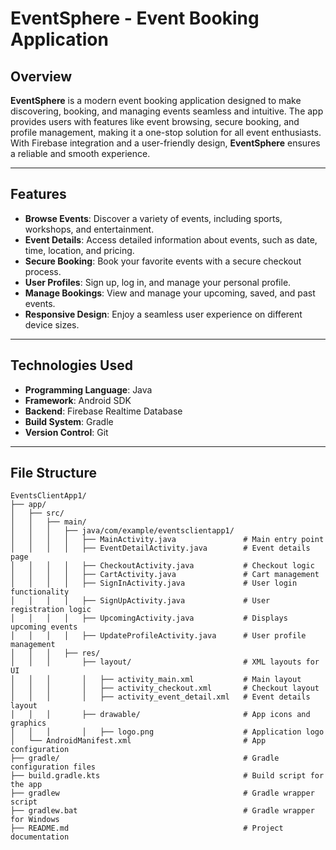 # EventSphere - Event Booking Application

## Overview

**EventSphere** is a modern event booking application designed to make discovering, booking, and managing events seamless and intuitive. The app provides users with features like event browsing, secure booking, and profile management, making it a one-stop solution for all event enthusiasts. With Firebase integration and a user-friendly design, **EventSphere** ensures a reliable and smooth experience.

---

## Features

- **Browse Events**: Discover a variety of events, including sports, workshops, and entertainment.
- **Event Details**: Access detailed information about events, such as date, time, location, and pricing.
- **Secure Booking**: Book your favorite events with a secure checkout process.
- **User Profiles**: Sign up, log in, and manage your personal profile.
- **Manage Bookings**: View and manage your upcoming, saved, and past events.
- **Responsive Design**: Enjoy a seamless user experience on different device sizes.

--- 

## Technologies Used

- **Programming Language**: Java
- **Framework**: Android SDK
- **Backend**: Firebase Realtime Database
- **Build System**: Gradle
- **Version Control**: Git

--- 

## File Structure

```plaintext
EventsClientApp1/
├── app/
│   ├── src/
│   │   ├── main/
│   │   │   ├── java/com/example/eventsclientapp1/
│   │   │   │   ├── MainActivity.java               # Main entry point
│   │   │   │   ├── EventDetailActivity.java        # Event details page
│   │   │   │   ├── CheckoutActivity.java           # Checkout logic
│   │   │   │   ├── CartActivity.java               # Cart management
│   │   │   │   ├── SignInActivity.java             # User login functionality
│   │   │   │   ├── SignUpActivity.java             # User registration logic
│   │   │   │   ├── UpcomingActivity.java           # Displays upcoming events
│   │   │   │   ├── UpdateProfileActivity.java      # User profile management
│   │   │   ├── res/
│   │   │       ├── layout/                         # XML layouts for UI
│   │   │       │   ├── activity_main.xml           # Main layout
│   │   │       │   ├── activity_checkout.xml       # Checkout layout
│   │   │       │   ├── activity_event_detail.xml   # Event details layout
│   │   │       ├── drawable/                       # App icons and graphics
│   │   │       │   ├── logo.png                    # Application logo
│   └── AndroidManifest.xml                         # App configuration
├── gradle/                                         # Gradle configuration files
├── build.gradle.kts                                # Build script for the app
├── gradlew                                         # Gradle wrapper script
├── gradlew.bat                                     # Gradle wrapper for Windows
├── README.md                                       # Project documentation


